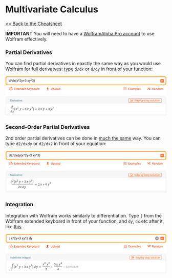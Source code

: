 # Multivariate Calculus

 [<= Back to the Cheatsheet](../WolframCheatsheet.md)

 **IMPORTANT** You will need to have a [WolframAlpha Pro account](https://www.imperial.ac.uk/admin-services/ict/self-service/computers-printing/devices-and-software/get-software/get-software-for-students/wolfram-alpha-pro/) to use Wolfram effectively.

 ### Partial Derivatives
 You can find partial derivatives in eaxctly the same way as you would use Wolfram for full derivatves: [type](https://www.wolframalpha.com/input/?i=d%2Fdx%28x%5E2y%2B3xy%5E3%29) `d/dx` or `d/dy` in front of your function:

 <img src="../wolfram_pics/partial.png">

 ### Second-Order Partial Derivatives
 2nd order partial derivatives can be done in [much the same](https://www.wolframalpha.com/input/?i=d2%2Fdxdy%28x%5E2y%2B3+xy%5E3%29) way. You can type `d2/dxdy` or `d2/dx2` in front of your equation:

 <img src="../wolfram_pics/partial2nd.png">

 ### Integration
 Integration with Wolfram works similarly to differentiation. Type `∫` from the Wolfram extended keyboard in front of your function, and `dy`, `dx` etc after it, like [this](https://www.wolframalpha.com/input/?i=∫+x%5E2y%2B3+xy%5E3+dy).

 <img src="../wolfram_pics/integ.png">